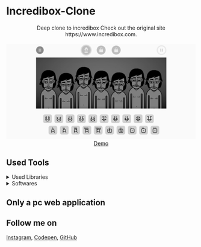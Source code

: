 # Incredibox-Clone

<p align="center">
Deep clone to incredibox
Check out the original site https://www.incredibox.com.
<br>
<br>        
<a href="https://houssemlachtar.github.io/Incredibox-Clone/">
        <img alt="Incredibox-Clone.com" src="./img/thumbnail.jpg" />
    </a>
<br>
<a href="https://houssemlachtar.github.io/Incredibox-Clone/">
        Demo
    </a>
</p>

## Used Tools

<details>
  <summary>Used Libraries</summary>
  

1. [JQuery](https://jquery.com).
2. [Analytics](https://segment.com/docs/connections/sources/catalog/libraries/website/javascript/). 
3. [EasePack](https://www.cdnpkg.com/gsap/file/EasePack.js/).
4. [Lame](https://www.npmjs.com/package/lame).
5. [Raf](https://www.npmjs.com/package/raf).
6. [ScrollToPlugin](https://greensock.com/scrolltoplugin/).
7. [SocialSharing](https://www.npmjs.com/package/social-share-js). 
8. [TweenMax](https://greensock.com/docs/v2/TweenMax).
  

</details>


<details>
  <summary>Softwares</summary>
  

1. [Adobe Illustrator](https://www.adobe.com): for sketching the avatars.        

</details>


## Only a pc web application  


## Follow me on

[Instagram](https://www.instagram.com/houssem_lachtar/), [Codepen](https://codepen.io/houssem-lachtar), [GitHub](https://github.com/houssemlachtar)
